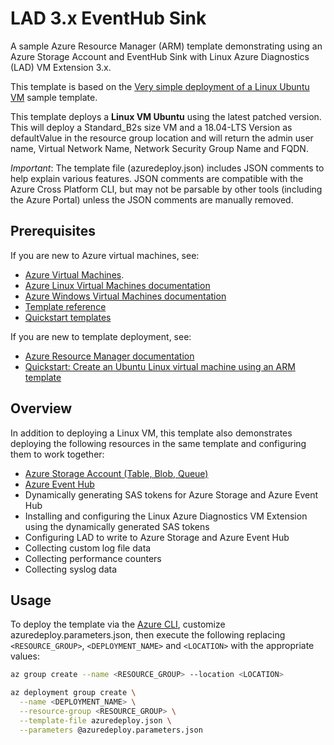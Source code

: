 # LAD 3.x EventHub Sink

A sample Azure Resource Manager (ARM) template demonstrating using an Azure Storage Account and EventHub Sink with Linux Azure Diagnostics (LAD) VM Extension 3.x.

This template is based on the [Very simple deployment of a Linux Ubuntu VM](https://github.com/Azure/azure-quickstart-templates/tree/master/101-vm-simple-linux) sample template.

This template deploys a **Linux VM Ubuntu** using the latest patched version. This will deploy a Standard_B2s size VM and a 18.04-LTS Version as defaultValue in the resource group location and will return the admin user name, Virtual Network Name, Network Security Group Name and FQDN.

*Important*: The template file (azuredeploy.json) includes JSON comments to help explain various features. JSON comments are compatible with the Azure Cross Platform CLI, but may not be parsable by other tools (including the Azure Portal) unless the JSON comments are manually removed.

## Prerequisites

If you are new to Azure virtual machines, see:

- [Azure Virtual Machines](https://azure.microsoft.com/services/virtual-machines/).
- [Azure Linux Virtual Machines documentation](https://docs.microsoft.com/azure/virtual-machines/linux/)
- [Azure Windows Virtual Machines documentation](https://docs.microsoft.com/azure/virtual-machines/windows/)
- [Template reference](https://docs.microsoft.com/azure/templates/microsoft.compute/allversions)
- [Quickstart templates](https://azure.microsoft.com/resources/templates/?resourceType=Microsoft.Compute&pageNumber=1&sort=Popular)

If you are new to template deployment, see:

- [Azure Resource Manager documentation](https://docs.microsoft.com/azure/azure-resource-manager/)
- [Quickstart: Create an Ubuntu Linux virtual machine using an ARM template](https://docs.microsoft.com/azure/virtual-machines/linux/quick-create-template)

## Overview

In addition to deploying a Linux VM, this template also demonstrates deploying the following resources in the same template and configuring them to work together:

* [Azure Storage Account (Table, Blob, Queue)](https://docs.microsoft.com/en-us/azure/storage/common/storage-introduction)
* [Azure Event Hub](https://docs.microsoft.com/en-us/azure/event-hubs/event-hubs-features)
* Dynamically generating SAS tokens for Azure Storage and Azure Event Hub
* Installing and configuring the Linux Azure Diagnostics VM Extension using the dynamically generated SAS tokens
* Configuring LAD to write to Azure Storage and Azure Event Hub
* Collecting custom log file data
* Collecting performance counters
* Collecting syslog data

## Usage

To deploy the template via the [Azure CLI](https://docs.microsoft.com/en-us/cli/azure/), customize azuredeploy.parameters.json, then execute the following replacing `<RESOURCE_GROUP>`, `<DEPLOYMENT_NAME>` and `<LOCATION>` with the appropriate values:

``` bash
az group create --name <RESOURCE_GROUP> --location <LOCATION>

az deployment group create \
  --name <DEPLOYMENT_NAME> \
  --resource-group <RESOURCE_GROUP> \
  --template-file azuredeploy.json \
  --parameters @azuredeploy.parameters.json
```
